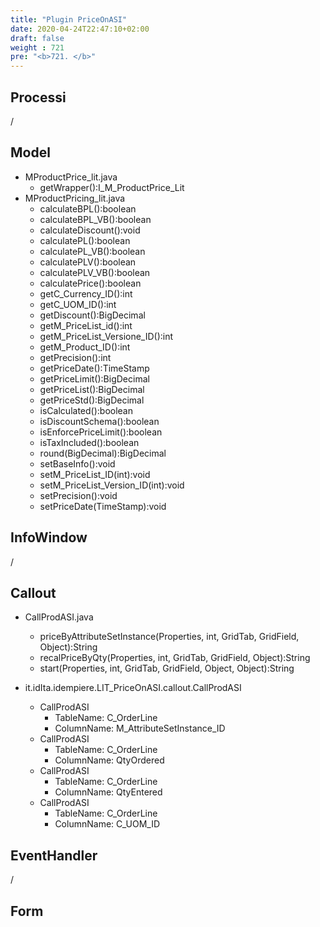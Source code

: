 ```yaml
---
title: "Plugin PriceOnASI"
date: 2020-04-24T22:47:10+02:00
draft: false
weight : 721
pre: "<b>721. </b>"
---
```


## Processi
/
## Model
- MProductPrice_lit.java
    - getWrapper():I_M_ProductPrice_Lit
- MProductPricing_lit.java
    - calculateBPL():boolean
    - calculateBPL_VB():boolean
    - calculateDiscount():void
    - calculatePL():boolean
    - calculatePL_VB():boolean
    - calculatePLV():boolean
    - calculatePLV_VB():boolean
    - calculatePrice():boolean
    - getC_Currency_ID():int
    - getC_UOM_ID():int
    - getDiscount():BigDecimal
    - getM_PriceList_id():int
    - getM_PriceList_Versione_ID():int
    - getM_Product_ID():int
    - getPrecision():int
    - getPriceDate():TimeStamp
    - getPriceLimit():BigDecimal
    - getPriceList():BigDecimal
    - getPriceStd():BigDecimal
    - isCalculated():boolean
    - isDiscountSchema():boolean
    - isEnforcePriceLimit():boolean
    - isTaxIncluded():boolean
    - round(BigDecimal):BigDecimal
    - setBaseInfo():void
    - setM_PriceList_ID(int):void
    - setM_PriceList_Version_ID(int):void
    - setPrecision():void
    - setPriceDate(TimeStamp):void
## InfoWindow
/
## Callout
- CallProdASI.java
    - priceByAttributeSetInstance(Properties, int, GridTab, GridField, Object):String
    - recalPriceByQty(Properties, int, GridTab, GridField, Object):String
    - start(Properties, int, GridTab, GridField, Object, Object):String
    
- it.idIta.idempiere.LIT_PriceOnASI.callout.CallProdASI
    - CallProdASI
        - TableName: C_OrderLine
        - ColumnName: M_AttributeSetInstance_ID
    - CallProdASI
        - TableName: C_OrderLine
        - ColumnName: QtyOrdered
    - CallProdASI
        - TableName: C_OrderLine
        - ColumnName: QtyEntered
    - CallProdASI
        - TableName: C_OrderLine
        - ColumnName: C_UOM_ID
    
## EventHandler
/
## Form

